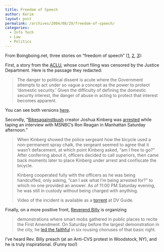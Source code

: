 ```yaml
---
title: Freedom of Speech
author: Kerim
layout: post
permalink: /archives/2004/08/29/freedom-of-speech/
categories:
  - Info Tech
  - Law
  - Politics
---
```

From Boingboing.net, three stories on &#8220;freedom of speech&#8221; (<a href="http://www.boingboing.net/2004/08/29/justice_dept_censors.html" onclick="_gaq.push(['_trackEvent', 'outbound-article', 'http://www.boingboing.net/2004/08/29/justice_dept_censors.html', '1']);" >1</a>, <a href="http://www.boingboing.net/2004/08/29/rnc_protests_bikes_a.html" onclick="_gaq.push(['_trackEvent', 'outbound-article', 'http://www.boingboing.net/2004/08/29/rnc_protests_bikes_a.html', '2']);" >2</a>, <a href="http://www.boingboing.net/2004/08/29/rnc_protests_first_a.html" onclick="_gaq.push(['_trackEvent', 'outbound-article', 'http://www.boingboing.net/2004/08/29/rnc_protests_first_a.html', '3']);" >3</a>):

First, a story from the <a href="http://www.aclu.org/SafeandFree/SafeandFree.cfm?ID=16275&#038;c=262" onclick="_gaq.push(['_trackEvent', 'outbound-article', 'http://www.aclu.org/SafeandFree/SafeandFree.cfm?ID=16275&c=262', 'ACLU']);" >ACLU</a>, whose court filing was censored by the Justice Department. Here is the passage they redacted:

> The danger to political dissent is acute where the Government attempts to act under so vague a concept as the power to protect &#8216;domestic security.&#8217; Given the difficulty of defining the domestic security interest, the danger of abuse in acting to protect that interest becomes apparent.

You can see both versions <a href="http://www.thememoryhole.org/feds/justice_redaction.htm" onclick="_gaq.push(['_trackEvent', 'outbound-article', 'http://www.thememoryhole.org/feds/justice_redaction.htm', 'here']);" >here</a>.

Secondly, &#8220;<a href="http://bikesagainstbush.com/" onclick="_gaq.push(['_trackEvent', 'outbound-article', 'http://bikesagainstbush.com/', 'Bikesagainstbush']);" >Bikesagainstbush</a> creator Joshua Kinberg was <a href="http://nyc.indymedia.org/feature/display/106015/index.php" onclick="_gaq.push(['_trackEvent', 'outbound-article', 'http://nyc.indymedia.org/feature/display/106015/index.php', 'arrested']);" >arrested</a> while taping an interview with MSNBC&#8217;s Ron Reagan in Manhattan Saturday afternoon.&#8221;

> When Kinberg showed the police sergeant how the bicycle used a non-permanent spray chalk, the sergeant seemed to agree that it wasn&#8217;t defacement, at which point Kinberg asked, &#8220;am I free to go?&#8221; After conferring about it, officers decided to call superiors, then came back moments later to place Kinberg under arrest and confiscate the bicycle.
> 
> Kinberg cooperated fully with the officers as he was being handcuffed, only asking, &#8220;can I ask what I&#8217;m being arrested for?&#8221; to which no one provided an answer. As of 11:00 PM Saturday evening, he was still in custody without being charged with anything.
> 
> Video of the incident is available as a <a href="http://dv.open4all.info/bblog/torrent_files/20040828_kinberg.mov.torrent" onclick="_gaq.push(['_trackEvent', 'outbound-article', 'http://dv.open4all.info/bblog/torrent_files/20040828_kinberg.mov.torrent', 'torrent']);" >torrent</a> at DV Guide.

Finally, on a more positive front, <a href="http://revbilly.com/index.php" onclick="_gaq.push(['_trackEvent', 'outbound-article', 'http://revbilly.com/index.php', 'Reverend Billy']);" >Reverend Billy</a> is organizing

> demonstrations where smart mobs gathered in public places to recite the First Amendment. On Saturday before the largest demonstration in the city, he <a href="http://www.gomaya.com/glyph/archives/000969.html#000969" onclick="_gaq.push(['_trackEvent', 'outbound-article', 'http://www.gomaya.com/glyph/archives/000969.html#000969', 'led the faithful']);" >led the faithful</a> in six rousing choruses of that basic right.

I&#8217;ve heard Rev. Billy preach (at an Anti-CVS protest in Woodstock, NY), and he is truly inspirational. (Funny too!)

